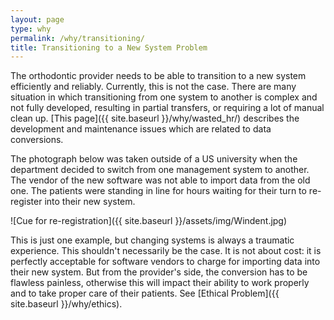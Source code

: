 ```yaml
---
layout: page
type: why
permalink: /why/transitioning/
title: Transitioning to a New System Problem
---
```


The orthodontic provider needs to be able to transition to a new system efficiently and reliably. Currently, this is not the case. There are many situation in which transitioning from one system to another is complex and not fully developed, resulting in partial transfers, or requiring a lot of manual clean up. [This page]({{ site.baseurl }}/why/wasted_hr/) describes the development and maintenance issues which are related to data conversions.

The photograph below was taken outside of a US university when the department decided to switch from one management system to another. The vendor of the new software was not able to import data from the old one. The patients were standing in line for hours waiting for their turn to re-register into their new system.

![Cue for re-registration]({{ site.baseurl }}/assets/img/Windent.jpg)

This is just one example, but changing systems is always a traumatic experience. This shouldn't necessarily be the case. It is not about cost: it is perfectly acceptable for software vendors to charge for importing data into their new system. But from the provider's side, the conversion has to be flawless painless, otherwise this will impact their ability to work properly and to take proper care of their patients. See [Ethical Problem]({{ site.baseurl }}/why/ethics).